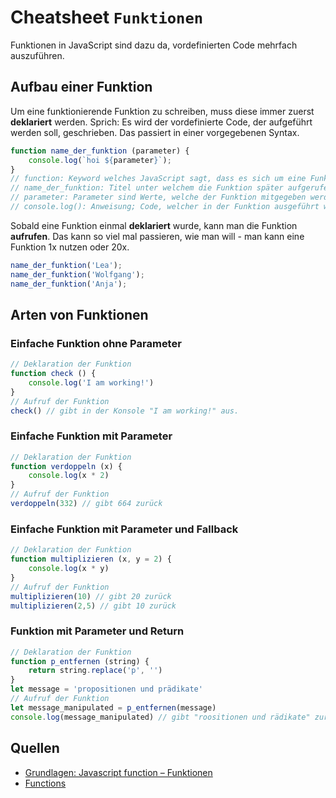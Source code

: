 # Cheatsheet `Funktionen`
Funktionen in JavaScript sind dazu da, vordefinierten Code mehrfach auszuführen. 

## Aufbau einer Funktion
Um eine funktionierende Funktion zu schreiben, muss diese immer zuerst **deklariert** werden. Sprich: Es wird der vordefinierte Code, der aufgeführt werden soll, geschrieben. Das passiert in einer vorgegebenen Syntax. 

```js
function name_der_funktion (parameter) {
    console.log(`hoi ${parameter}`);
}
// function: Keyword welches JavaScript sagt, dass es sich um eine Funktion handelt
// name_der_funktion: Titel unter welchem die Funktion später aufgerufen werden kann
// parameter: Parameter sind Werte, welche der Funktion mitgegeben werden können, um in der Funktion zu verarbeiten
// console.log(): Anweisung; Code, welcher in der Funktion ausgeführt werden soll
```

Sobald eine Funktion einmal **deklariert** wurde, kann man die Funktion **aufrufen**. Das kann so viel mal passieren, wie man will - man kann eine Funktion 1x nutzen oder 20x. 

```js
name_der_funktion('Lea');
name_der_funktion('Wolfgang');
name_der_funktion('Anja');
```


## Arten von Funktionen
### Einfache Funktion ohne Parameter
```js
// Deklaration der Funktion
function check () {
    console.log('I am working!')
}
// Aufruf der Funktion
check() // gibt in der Konsole "I am working!" aus.
```

### Einfache Funktion mit Parameter
```js
// Deklaration der Funktion
function verdoppeln (x) {
    console.log(x * 2)
}
// Aufruf der Funktion
verdoppeln(332) // gibt 664 zurück
```

### Einfache Funktion mit Parameter und Fallback
```js
// Deklaration der Funktion
function multiplizieren (x, y = 2) {
    console.log(x * y)
}
// Aufruf der Funktion
multiplizieren(10) // gibt 20 zurück
multiplizieren(2,5) // gibt 10 zurück
```

### Funktion mit Parameter und Return
```javascript
// Deklaration der Funktion
function p_entfernen (string) {
    return string.replace('p', '')
}
let message = 'propositionen und prädikate'
// Aufruf der Funktion
let message_manipulated = p_entfernen(message)
console.log(message_manipulated) // gibt "roositionen und rädikate" zurück
```

## Quellen
- [Grundlagen: Javascript function – Funktionen](https://www.mediaevent.de/javascript/Javascript-Funktionen-Grundlagen.html)
- [Functions](https://developer.mozilla.org/en-US/docs/Web/JavaScript/Guide/Functions?retiredLocale=de)
